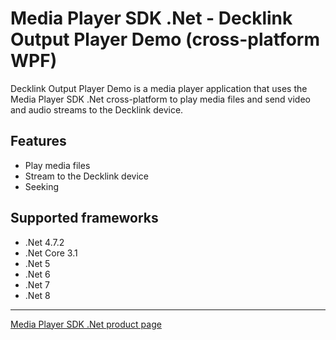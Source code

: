 # Media Player SDK .Net - Decklink Output Player Demo (cross-platform WPF)

Decklink Output Player Demo is a media player application that uses the Media Player SDK .Net cross-platform to play media files and send video and audio streams to the Decklink device.

## Features

- Play media files
- Stream to the Decklink device
- Seeking

## Supported frameworks

- .Net 4.7.2
- .Net Core 3.1
- .Net 5
- .Net 6
- .Net 7
- .Net 8

---

[Media Player SDK .Net product page](https://www.visioforge.com/media-player-sdk-net)
